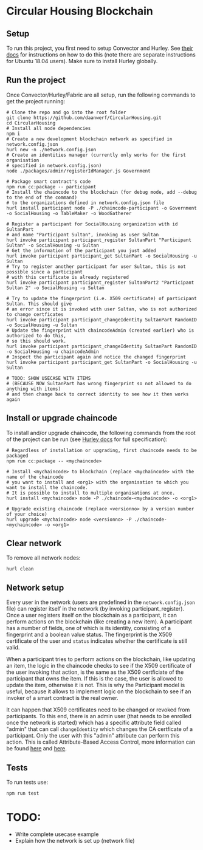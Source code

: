 # Circular Housing Blockchain

## Setup
To run this project, you first need to setup Convector and Hurley. See <a href="https://docs.covalentx.com/article/71-getting-started" target="_blank">their docs</a> for instructions on how to do this (note there are separate instructions for Ubuntu 18.04 users). Make sure to install Hurley globally. 

## Run the project
Once Convector/Hurley/Fabric are all setup, run the following commands to get the project running:
```
# Clone the repo and go into the root folder
git clone https://github.com/daanwerf/CircularHousing.git
cd CircularHousing
# Install all node dependencies
npm i
# Create a new development blockchain network as specified in network.config.json
hurl new -n ./network.config.json
# Create an identities manager (currently only works for the first organisation 
# specified in network.config.json)
node ./packages/admin/registerIdManager.js Government

# Package smart contract's code
npm run cc:package -- participant
# Install the chaincode to the blockchain (for debug mode, add --debug to the end of the command)
# to the organizations defined in network.config.json file
hurl install participant node -P ./chaincode-participant -o Government -o SocialHousing -o TableMaker -o WoodGatherer

# Register a participant for SocialHousing organization with id SultanPart 
# and name "Participant Sultan", invoking as user Sultan
hurl invoke participant participant_register SultanPart "Participant Sultan" -o SocialHousing -u Sultan
# Get the information of the participant you just added
hurl invoke participant participant_get SultanPart -o SocialHousing -u Sultan
# Try to register another participant for user Sultan, this is not possible since a participant 
# with this certificate is already registered
hurl invoke participant participant_register SultanPart2 "Participant Sultan 2" -o SocialHousing -u Sultan

# Try to update the fingerprint (i.e. X509 certificate) of participant Sultan. This should give 
# an error since it is invoked with user Sultan, who is not authorized to change certficates
hurl invoke participant participant_changeIdentity SultanPart RandomID -o SocialHousing -u Sultan
# Update the fingerprint with chaincodeAdmin (created earlier) who is authorized to do this, 
# so this should work.
hurl invoke participant participant_changeIdentity SultanPart RandomID -o SocialHousing -u chaincodeAdmin
# Inspect the participant again and notice the changed fingerprint
hurl invoke participant participant_get SultanPart -o SocialHousing -u Sultan

# TODO: SHOW USECASE WITH ITEMS 
# (BECAUSE NOW SultanPart has wrong fingerprint so not allowed to do anything with items) 
# and then change back to correct identity to see how it then works again
```

## Install or upgrade chaincode
To install and/or upgrade chaincode, the following commands from the root of the project can be run (see <a href="https://www.npmjs.com/package/@worldsibu/hurley" target="_blank">Hurley docs</a> for full specification):
```
# Regardless of installation or upgrading, first chaincode needs to be packaged
npm run cc:package -- <mychaincode>

# Install <mychaincode> to blockchain (replace <mychaincode> with the name of the chaincode 
# you want to install and <org1> with the organisation to which you want to install the chaincode. 
# It is possible to install to multiple organisations at once.
hurl install <mychaincode> node -P ./chaincode-<mychaincode> -o <org1>

# Upgrade existing chaincode (replace <versionno> by a version number of your choice)
hurl upgrade <mychaincode> node <versionno> -P ./chaincode-<mychaincode> -o <org1>
```

## Clear network
To remove all network nodes:
```
hurl clean
```

## Network setup
Every user in the network (users are predefined in the `network.config.json` file) can register itself in the network (by invoking participant_register). Once a user registers itself on the blockchain as a participant, it can perform actions on the blockchain (like creating a new item). A participant has a number of fields, one of which is its identity, consisting of a fingerprint and a boolean value status. The fingerprint is the X509 certificate of the user and `status` indicates whether the certificate is still valid. 

When a participant tries to perform actions on the blockchain, like updating an item, the logic in the chaincode checks to see if the X509 certificate of the user invoking that action, is the same as the X509 certficiate of the participant that owns the item. If this is the case, the user is allowed to update the item, otherwise it is not. This is why the Participant model is useful, because it allows to implement logic on the blockchain to see if an invoker of a smart contract is the real owner. 

It can happen that X509 certificates need to be changed or revoked from participants. To this end, there is an admin user (that needs to be enrolled once the network is started) which has a specific attribute field called "admin" that can call `changeIdentity` which changes the CA certficate of a participant. Only the user with this "admin" attribute can perform this action. This is called Attribute-Based Access Control, more information can be found <a href="https://hyperledger-fabric-ca.readthedocs.io/en/release-1.4/users-guide.html#attribute-based-access-control" target="_blank">here</a> and <a href="https://github.com/worldsibu/convector-identity-patterns" target="_blank">here</a>.

## Tests
To run tests use:
```
npm run test
```

# TODO:
* Write complete usecase example
* Explain how the network is set up (network file)
